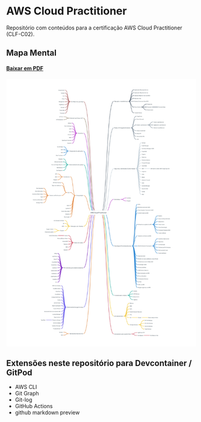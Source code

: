 # AWS Cloud Practitioner

Repositório com conteúdos para a certificação AWS Cloud Practitioner (CLF-C02).

## Mapa Mental

#### [Baixar em PDF](./diagramas/mapa-mental/Mapa%20Mental%20-%20AWS%20Cloud%20Practitioner.pdf)

![mapa mental jpg](./diagramas/mapa-mental/Mapa%20Mental%20-%20AWS%20Cloud%20Practitioner.jpg)


## Extensões neste repositório para Devcontainer / GitPod
* AWS CLI
* Git Graph
* Git-log
* GitHub Actions
* github markdown preview